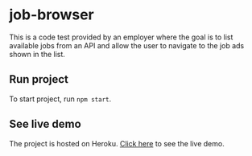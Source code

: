 # job-browser

This is a code test provided by an employer where the goal is to list available jobs from an API and allow the user to navigate to the job ads shown in the list.

## Run project

To start project, run `npm start`.

## See live demo

The project is hosted on Heroku. [Click here](https://job-browser.herokuapp.com/) to see the live demo.
